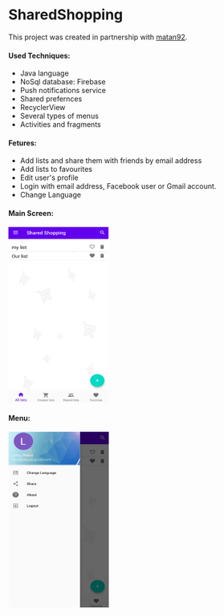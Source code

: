 # SharedShopping
This project was created in partnership with [matan92]( https://github.com/matan92 ).

#### Used Techniques:
- Java language
- NoSql database: Firebase
- Push notifications service
- Shared prefernces
- RecyclerView
- Several types of menus
- Activities and fragments

#### Fetures:
- Add lists and share them with friends by email address
- Add lists to favourites
- Edit user's profile
- Login with email address, Facebook user or Gmail account.
- Change Language

#### Main Screen:
<img src="./shared_shopping.png" width="200" height="350" />

#### Menu:
<img src="./shared_shopping_menu.png" width="200" height="350" />
